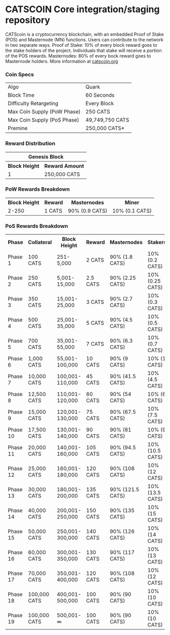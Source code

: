 CATSCOIN Core integration/staging repository
=====================================


CATScoin is a cryptocurrency blockchain, with an embedded Proof of Stake (POS) and Masternode (MN) functions. 
Users can contribute to the network in two separate ways. 
Proof of Stake: 10% of every block reward goes to the stake holders of the project. 
Individuals that stake will receive a portion of the POS rewards. 
Masternodes: 80% of every bock reward goes to Masternode holders.
More information at [catscoin.org](http://www.catscoin.org) 

### Coin Specs
<table>
<tr><td>Algo</td><td>Quark</td></tr>
<tr><td>Block Time</td><td>60 Seconds</td></tr>
<tr><td>Difficulty Retargeting</td><td>Every Block</td></tr>
<tr><td>Max Coin Supply (PoW Phase)</td><td>250 CATS</td></tr>
<tr><td>Max Coin Supply (PoS Phase)</td><td>49,749,750 CATS</td></tr>
<tr><td>Premine</td><td>250,000 CATS*</td></tr>
</table>


### Reward Distribution

<table>
<th colspan=4>Genesis Block</th>
<tr><th>Block Height</th><th>Reward Amount</th></tr>
<tr><td>1</td><td>250,000 CATS</td></tr>
</table>

### PoW Rewards Breakdown

<table>
<th>Block Height</th><th>Reward</th><th>Masternodes</th><th>Miner</th>
<tr><td>2-250</td><td>1 CATS</td><td>90% (0.9 CATS)</td><td>10% (0.1 CATS)</td></tr>
</table>

### PoS Rewards Breakdown

<table>
<th>Phase</th><th>Collateral</th><th>Block Height</th><th>Reward</th><th>Masternodes</th><th>Stakers</th>
<tr><td>Phase 1</td><td>100 CATS</td><td>251-5,000</td><td>2 CATS</td><td>90% (1.8 CATS)</td><td>10% (0.2 CATS)</td></tr>
<tr><td>Phase 2</td><td>250 CATS</td><td>5,001-15,000</td><td>2.5 CATS</td><td>90% (2.25 CATS)</td><td>10% (0.25 CATS)</td></tr>
<tr><td>Phase 3</td><td>350 CATS</td><td>15,001-25,000</td><td>3 CATS</td><td>90% (2.7 CATS)</td><td>10% (0.3 CATS)</td></tr>
<tr><td>Phase 4</td><td>500 CATS</td><td>25,001-35,000</td><td>5 CATS</td><td>90% (4.5 CATS)</td><td>10% (0.5 CATS)</td></tr>
<tr><td>Phase 5</td><td>700 CATS</td><td>35,001-55,000</td><td>7 CATS</td><td>90% (6.3 CATS)</td><td>10% (0.7 CATS)</td></tr>
<tr><td>Phase 6</td><td>1,000 CATS</td><td>55,001-100,000</td><td>10 CATS</td><td>90% (9 CATS)</td><td>10% (1 CATS)</td></tr>
<tr><td>Phase 7</td><td>10,000 CATS</td><td>100,001-110,000</td><td>45 CATS</td><td>90% (41.5 CATS)</td><td>10% (4.5 CATS)</td></tr>
<tr><td>Phase 8</td><td>12,500 CATS</td><td>110,001-120,000</td><td>60 CATS</td><td>90% (54 CATS)</td><td>10% (6 CATS)</td></tr>
<tr><td>Phase 9</td><td>15,000 CATS</td><td>120,001-130,000</td><td>75 CATS</td><td>90% (67.5 CATS)</td><td>10% (7.5 CATS)</td></tr>
<tr><td>Phase 10</td><td>17,500 CATS</td><td>130,001-140,000</td><td>90 CATS</td><td>90% (81 CATS)</td><td>10% (9 CATS)</td></tr>
<tr><td>Phase 11</td><td>20,000 CATS</td><td>140,001-160,000</td><td>105 CATS</td><td>90% (94.5 CATS)</td><td>10% (10.5 CATS)</td></tr>
<tr><td>Phase 12</td><td>25,000 CATS</td><td>160,001-180,000</td><td>120 CATS</td><td>90% (108 CATS)</td><td>10% (12 CATS)</td></tr>
<tr><td>Phase 13</td><td>30,000 CATS</td><td>180,001-200,000</td><td>135 CATS</td><td>90% (121.5 CATS)</td><td>10% (13.5 CATS)</td></tr>
<tr><td>Phase 14</td><td>40,000 CATS</td><td>200,001-250,000</td><td>150 CATS</td><td>90% (135 CATS)</td><td>10% (15 CATS)</td></tr>
<tr><td>Phase 15</td><td>50,000 CATS</td><td>250,001-300,000</td><td>140 CATS</td><td>90% (126 CATS)</td><td>10% (14 CATS)</td></tr>
<tr><td>Phase 16</td><td>60,000 CATS</td><td>300,001-350,000</td><td>130 CATS</td><td>90% (117 CATS)</td><td>10% (13 CATS)</td></tr>
<tr><td>Phase 17</td><td>70,000 CATS</td><td>350,001-400,000</td><td>120 CATS</td><td>90% (108 CATS)</td><td>10% (12 CATS)</td></tr>
<tr><td>Phase 18</td><td>100,000 CATS</td><td>400,001-500,000</td><td>100 CATS</td><td>90% (90 CATS)</td><td>10% (10 CATS)</td></tr>
<tr><td>Phase 19</td><td>100,000 CATS</td><td>500,001-∞</td><td>100 CATS</td><td>90% (90 CATS)</td><td>10% (10 CATS)</td></tr>
</table>
